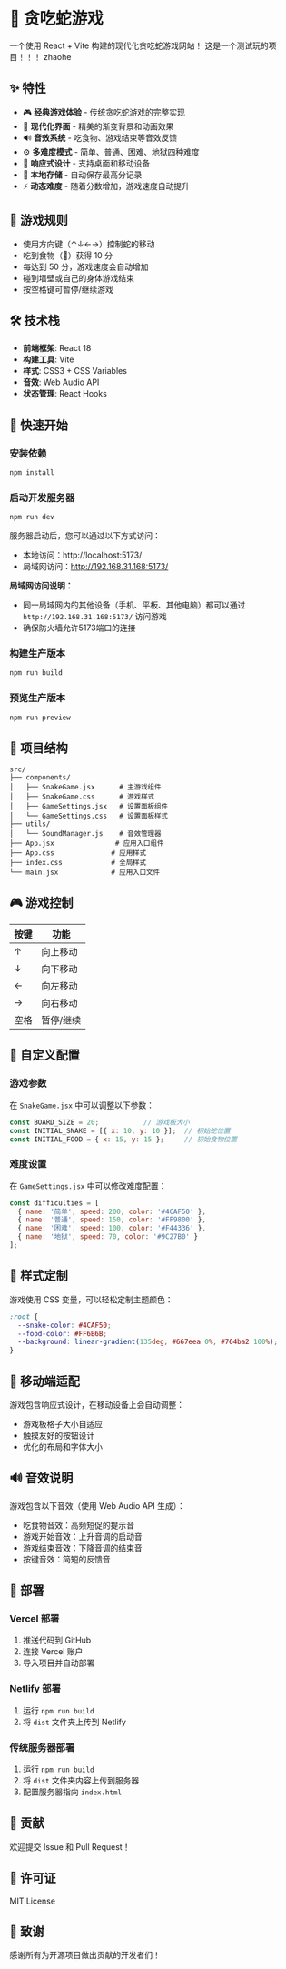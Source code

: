 # 🐍 贪吃蛇游戏

一个使用 React + Vite 构建的现代化贪吃蛇游戏网站！
这是一个测试玩的项目！！！ zhaohe

## ✨ 特性

- 🎮 **经典游戏体验** - 传统贪吃蛇游戏的完整实现
- 🎨 **现代化界面** - 精美的渐变背景和动画效果
- 🔊 **音效系统** - 吃食物、游戏结束等音效反馈
- ⚙️ **多难度模式** - 简单、普通、困难、地狱四种难度
- 📱 **响应式设计** - 支持桌面和移动设备
- 💾 **本地存储** - 自动保存最高分记录
- ⚡ **动态难度** - 随着分数增加，游戏速度自动提升

## 🎯 游戏规则

- 使用方向键（↑↓←→）控制蛇的移动
- 吃到食物（🍎）获得 10 分
- 每达到 50 分，游戏速度会自动增加
- 碰到墙壁或自己的身体游戏结束
- 按空格键可暂停/继续游戏

## 🛠️ 技术栈

- **前端框架**: React 18
- **构建工具**: Vite
- **样式**: CSS3 + CSS Variables
- **音效**: Web Audio API
- **状态管理**: React Hooks

## 🚀 快速开始

### 安装依赖

```bash
npm install
```

### 启动开发服务器

```bash
npm run dev
```

服务器启动后，您可以通过以下方式访问：
- 本地访问：http://localhost:5173/
- 局域网访问：http://192.168.31.168:5173/

**局域网访问说明：**
- 同一局域网内的其他设备（手机、平板、其他电脑）都可以通过 `http://192.168.31.168:5173/` 访问游戏
- 确保防火墙允许5173端口的连接

### 构建生产版本

```bash
npm run build
```

### 预览生产版本

```bash
npm run preview
```

## 📁 项目结构

```
src/
├── components/
│   ├── SnakeGame.jsx      # 主游戏组件
│   ├── SnakeGame.css      # 游戏样式
│   ├── GameSettings.jsx   # 设置面板组件
│   └── GameSettings.css   # 设置面板样式
├── utils/
│   └── SoundManager.js    # 音效管理器
├── App.jsx               # 应用入口组件
├── App.css              # 应用样式
├── index.css            # 全局样式
└── main.jsx             # 应用入口文件
```

## 🎮 游戏控制

| 按键 | 功能 |
|------|------|
| ↑ | 向上移动 |
| ↓ | 向下移动 |
| ← | 向左移动 |
| → | 向右移动 |
| 空格 | 暂停/继续 |

## 🔧 自定义配置

### 游戏参数

在 `SnakeGame.jsx` 中可以调整以下参数：

```javascript
const BOARD_SIZE = 20;           // 游戏板大小
const INITIAL_SNAKE = [{ x: 10, y: 10 }];  // 初始蛇位置
const INITIAL_FOOD = { x: 15, y: 15 };     // 初始食物位置
```

### 难度设置

在 `GameSettings.jsx` 中可以修改难度配置：

```javascript
const difficulties = [
  { name: '简单', speed: 200, color: '#4CAF50' },
  { name: '普通', speed: 150, color: '#FF9800' },
  { name: '困难', speed: 100, color: '#F44336' },
  { name: '地狱', speed: 70, color: '#9C27B0' }
];
```

## 🎨 样式定制

游戏使用 CSS 变量，可以轻松定制主题颜色：

```css
:root {
  --snake-color: #4CAF50;
  --food-color: #FF6B6B;
  --background: linear-gradient(135deg, #667eea 0%, #764ba2 100%);
}
```

## 📱 移动端适配

游戏包含响应式设计，在移动设备上会自动调整：
- 游戏板格子大小自适应
- 触摸友好的按钮设计
- 优化的布局和字体大小

## 🔊 音效说明

游戏包含以下音效（使用 Web Audio API 生成）：
- 吃食物音效：高频短促的提示音
- 游戏开始音效：上升音调的启动音
- 游戏结束音效：下降音调的结束音
- 按键音效：简短的反馈音

## 🚀 部署

### Vercel 部署

1. 推送代码到 GitHub
2. 连接 Vercel 账户
3. 导入项目并自动部署

### Netlify 部署

1. 运行 `npm run build`
2. 将 `dist` 文件夹上传到 Netlify

### 传统服务器部署

1. 运行 `npm run build`
2. 将 `dist` 文件夹内容上传到服务器
3. 配置服务器指向 `index.html`

## 🤝 贡献

欢迎提交 Issue 和 Pull Request！

## 📄 许可证

MIT License

## 🎉 致谢

感谢所有为开源项目做出贡献的开发者们！
